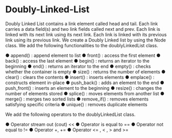 # Doubly-Linked-List
Doubly Linked List contains a link element called head and tail. Each link carries a data field(s) and two link fields called next and prev. Each link is linked with its next link using its next link. Each link is linked with its previous link using its previous link.
We create a Doubly Linked list by using the Node class.
We add the following functionalities to the doublyLinkedList class. 

● append() : append element to list
● front() : access the first element
● back() : access the last element
● begin() : returns an iterator to the beginning
● end() : returns an iterator to the end
● empty() : checks whether the container is empty
● size() : returns the number of elements
● clear() : clears the contents
● insert() : inserts elements
● emplace() : constructs element in-place
● push_back() : adds an element to the end
● push_front() : inserts an element to the beginning
● resize() : changes the number of elements stored
● splice() : moves elements from another list
● merge() : merges two sorted lists
● remove_if() : removes elements satisfying specific criteria
● unique() : removes duplicate elements

We add the following operators to the doublyLinkedList class. 

● Operator stream out (cout) <<
● Operator is equal to ==
● Operator not equal to !=
● Operator +, +=
● Operator <= , < , > and >=
